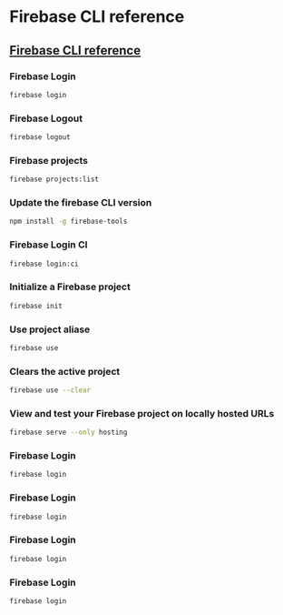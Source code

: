 # Firebase CLI reference
## [Firebase CLI reference](https://firebase.google.com/docs/cli)

### Firebase Login
``` bash
firebase login
```
### Firebase Logout
``` bash
firebase logout
```
### Firebase projects
``` bash
firebase projects:list
```
### Update the firebase CLI version
``` bash
npm install -g firebase-tools
```
### Firebase Login CI
``` bash
firebase login:ci
```
### Initialize a Firebase project
``` bash
firebase init
```
### Use project aliase
``` bash
firebase use
```



### Clears the active project
``` bash
firebase use --clear
```
###  View and test your Firebase project on locally hosted URLs
``` bash
firebase serve --only hosting
```
### Firebase Login
``` bash
firebase login
```
### Firebase Login
``` bash
firebase login
```
### Firebase Login
``` bash
firebase login
```
### Firebase Login
``` bash
firebase login
```
